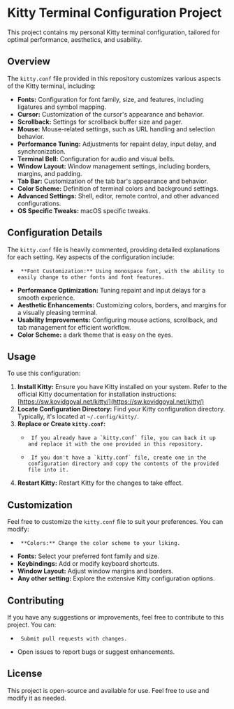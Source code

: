 # Kitty Terminal Configuration Project

This project contains my personal Kitty terminal configuration, tailored for optimal performance, aesthetics, and usability.

## Overview

The `kitty.conf` file provided in this repository customizes various aspects of the Kitty terminal, including:

-   **Fonts:** Configuration for font family, size, and features, including ligatures and symbol mapping.
-   **Cursor:** Customization of the cursor's appearance and behavior.
-   **Scrollback:** Settings for scrollback buffer size and pager.
-   **Mouse:** Mouse-related settings, such as URL handling and selection behavior.
-   **Performance Tuning:** Adjustments for repaint delay, input delay, and synchronization.
-   **Terminal Bell:** Configuration for audio and visual bells.
-   **Window Layout:** Window management settings, including borders, margins, and padding.
-   **Tab Bar:** Customization of the tab bar's appearance and behavior.
-   **Color Scheme:** Definition of terminal colors and background settings.
-   **Advanced Settings:** Shell, editor, remote control, and other advanced configurations.
-   **OS Specific Tweaks:** macOS specific tweaks.

## Configuration Details

The `kitty.conf` file is heavily commented, providing detailed explanations for each setting. Key aspects of the configuration include:

-      **Font Customization:** Using monospace font, with the ability to easily change to other fonts and font features.
-   **Performance Optimization:** Tuning repaint and input delays for a smooth experience.
-   **Aesthetic Enhancements:** Customizing colors, borders, and margins for a visually pleasing terminal.
-   **Usability Improvements:** Configuring mouse actions, scrollback, and tab management for efficient workflow.
-   **Color Scheme:** a dark theme that is easy on the eyes.

## Usage

To use this configuration:

1.  **Install Kitty:** Ensure you have Kitty installed on your system. Refer to the official Kitty documentation for installation instructions: [https://sw.kovidgoyal.net/kitty/](https://sw.kovidgoyal.net/kitty/)
2.  **Locate Configuration Directory:** Find your Kitty configuration directory. Typically, it's located at `~/.config/kitty/`.
3.  **Replace or Create `kitty.conf`:**
    -      If you already have a `kitty.conf` file, you can back it up and replace it with the one provided in this repository.
    -      If you don't have a `kitty.conf` file, create one in the configuration directory and copy the contents of the provided file into it.
4.  **Restart Kitty:** Restart Kitty for the changes to take effect.

## Customization

Feel free to customize the `kitty.conf` file to suit your preferences. You can modify:

-      **Colors:** Change the color scheme to your liking.
-   **Fonts:** Select your preferred font family and size.
-   **Keybindings:** Add or modify keyboard shortcuts.
-   **Window Layout:** Adjust window margins and borders.
-   **Any other setting:** Explore the extensive Kitty configuration options.

## Contributing

If you have any suggestions or improvements, feel free to contribute to this project. You can:

-      Submit pull requests with changes.
-   Open issues to report bugs or suggest enhancements.

## License

This project is open-source and available for use. Feel free to use and modify it as needed.
